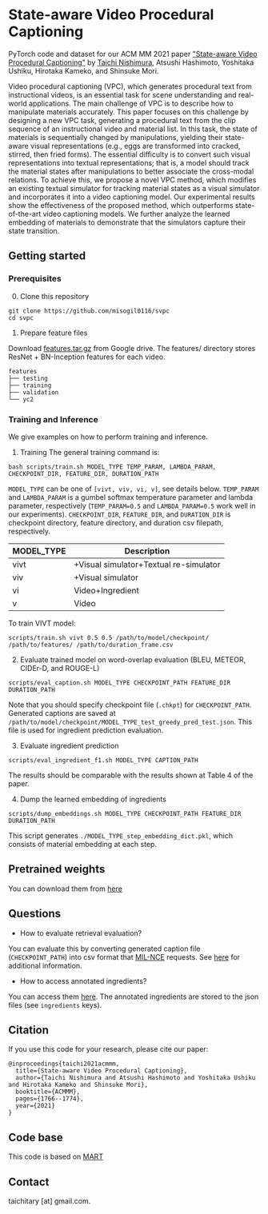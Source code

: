 State-aware Video Procedural Captioning
=====
PyTorch code and dataset for our ACM MM 2021 paper ["State-aware Video Procedural Captioning"](https://dl.acm.org/doi/abs/10.1145/3474085.3475322)
by [Taichi Nishimura](https://misogil0116.github.io/nishimura/), Atsushi Hashimoto, Yoshitaka Ushiku, Hirotaka Kameko, and Shinsuke Mori.

Video procedural captioning (VPC), which generates procedural text from instructional videos, is an essential task for scene understanding and real-world applications. The main challenge of VPC is to describe how to manipulate materials accurately. This paper focuses on this challenge by designing a new VPC task, generating a procedural text from the clip sequence of an instructional video and material list. In this task, the state of materials is sequentially changed by manipulations, yielding their state-aware visual representations (e.g., eggs are transformed into cracked, stirred, then fried forms). The essential difficulty is to convert such visual representations into textual representations; that is, a model should track the material states after manipulations to better associate the cross-modal relations. To achieve this, we propose a novel VPC method, which modifies an existing textual simulator for tracking material states as a visual simulator and incorporates it into a video captioning model. Our experimental results show the effectiveness of the proposed method, which outperforms state-of-the-art video captioning models. We further analyze the learned embedding of materials to demonstrate that the simulators capture their state transition.

## Getting started
### Prerequisites
0. Clone this repository
```
git clone https://github.com/misogil0116/svpc
cd svpc
```

1. Prepare feature files

Download [features.tar.gz](https://drive.google.com/file/d/1T5COAiqhIgqKvHzzsY2bw29fSuX68E39/view?usp=sharing) from Google drive.
The features/ directory stores ResNet + BN-Inception features for each video.
```
features
├── testing
├── training
├── validation
└── yc2
```

### Training and Inference
We give examples on how to perform training and inference.

1. Training
The general training command is:
```
bash scripts/train.sh MODEL_TYPE TEMP_PARAM, LAMBDA_PARAM, CHECKPOINT_DIR, FEATURE_DIR, DURATION_PATH
```
`MODEL_TYPE` can be one of `[vivt, viv, vi, v]`, see details below.
`TEMP_PARAM` and `LAMBDA_PARAM` is a gumbel softmax temperature parameter and lambda parameter, respectively (`TEMP_PARAM=0.5` and `LAMBDA_PARAM=0.5` work well in our experiments).
`CHECKPOINT_DIR`, `FEATURE_DIR`, and `DURATION_DIR` is checkpoint directory, feature directory, and duration csv filepath, respectively.

| MODEL_TYPE         | Description                            |
|--------------------|----------------------------------------|
| vivt               | +Visual simulator+Textual re-simulator |
| viv                | +Visual simulator                      |
| vi                 | Video+Ingredient                       |
| v                  | Video                                  |


To train VIVT model:
```
scripts/train.sh vivt 0.5 0.5 /path/to/model/checkpoint/ /path/to/features/ /path/to/duration_frame.csv
```

2. Evaluate trained model on word-overlap evaluation (BLEU, METEOR, CIDEr-D, and ROUGE-L)
```
scripts/eval_caption.sh MODEL_TYPE CHECKPOINT_PATH FEATURE_DIR DURATION_PATH
```
Note that you should specify checkpoint file (`.chkpt`) for `CHECKPOINT_PATH`.
Generated captions are saved at `/path/to/model/checkpoint/MODEL_TYPE_test_greedy_pred_test.json`.
This file is used for ingredient prediction evaluation.

3. Evaluate ingredient prediction
```
scripts/eval_ingredient_f1.sh MODEL_TYPE CAPTION_PATH
```
The results should be comparable with the results shown at Table 4 of the paper. 

4. Dump the learned embedding of ingredients
```
scripts/dump_embeddings.sh MODEL_TYPE CHECKPOINT_PATH FEATURE_DIR DURATION_PATH
```
This script generates `./MODEL_TYPE_step_embedding_dict.pkl`, which consists of material embedding at each step.

## Pretrained weights
You can download them from [here](https://drive.google.com/drive/folders/1S25vBqh_9MDf5XCw8svqhs5xaCv06Ccn?usp=sharing)

## Questions
- How to evaluate retrieval evaluation?

You can evaluate this by converting generated caption file (`CHECKPOINT_PATH`) into csv format that [MIL-NCE](https://github.com/antoine77340/MIL-NCE_HowTo100M) requests. See [here](https://github.com/antoine77340/MIL-NCE_HowTo100M#zero-shot-evaluation-retrieval-on-msr-vtt-and-youcook2) for additional information.

- How to access annotated ingredients?

You can access them [here](https://github.com/misogil0116/svpc/tree/master/densevid_eval/yc2_data).
The annotated ingredients are stored to the json files (see `ingredients` keys).

## Citation
If you use this code for your research, please cite our paper:
```
@inproceedings{taichi2021acmmm,
  title={State-aware Video Procedural Captioning},
  author={Taichi Nishimura and Atsushi Hashimoto and Yoshitaka Ushiku and Hirotaka Kameko and Shinsuke Mori},
  booktitle={ACMMM},
  pages={1766--1774},
  year={2021}
}
```

## Code base
This code is based on [MART](https://github.com/jayleicn/recurrent-transformer)

## Contact
taichitary [at] gmail.com.
